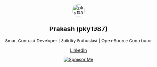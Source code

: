 <div align="center">

<img src="https://avatars.githubusercontent.com/u/153809302?v=4" alt="pky1987 avatar" width="40" style="border-radius: 40%;" />

<h2>Prakash (pky1987)</h2>
<p>Smart Contract Developer | Solidity Enthusiast | Open‑Source Contributor</p>

<p>
  <a href="[https://linkedin.com/in/prakash-yadav-705775374?utm_source=share_via&utm_content=profile" target="_blank">LinkedIn</a> 
</p>

<p>
  <a href="https://github.com/sponsors/pky1987" target="_blank">
    <img src="https://img.shields.io/badge/Sponsor‑Me‑on‑GitHub-ff69b4?style=for-the-badge&logo=github" alt="Sponsor Me" />
  </a>
</p>

</div>
